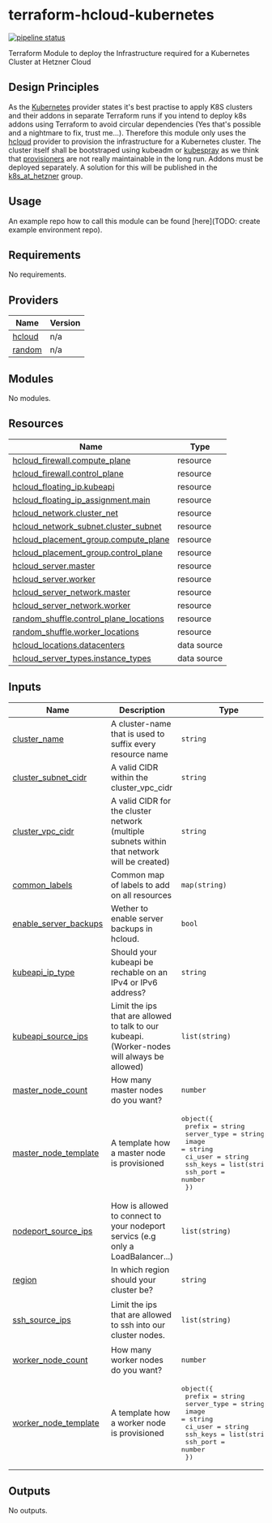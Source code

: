 # terraform-hcloud-kubernetes

[![pipeline status](https://code.immerda.ch/k8s_at_hetzner/terraform-hcloud-kubernetes/badges/develop/pipeline.svg)](https://code.immerda.ch/k8s_at_hetzner/terraform-hcloud-kubernetes/-/commits/develop) 

Terraform Module to deploy the Infrastructure required for a Kubernetes Cluster at Hetzner Cloud

## Design Principles

As the [Kubernetes](https://registry.terraform.io/providers/hashicorp/kubernetes/latest/docs#stacking-with-managed-kubernetes-cluster-resources) provider states it's best practise to apply K8S clusters and their addons in separate Terraform runs if you intend to deploy k8s addons using Terraform to avoid circular dependencies (Yes that's possible and a nightmare to fix, trust me...). Therefore this module only uses the [hcloud](https://registry.terraform.io/providers/hetznercloud/hcloud/latest) provider to provision the infrastructure for a Kubernetes cluster. The cluster itself shall be bootstraped using kubeadm or [kubespray](https://github.com/kubernetes-sigs/kubespray) as we think that [provisioners](https://www.terraform.io/language/resources/provisioners/syntax) are not really maintainable in the long run. Addons must be deployed separately. A solution for this will be published in the [k8s_at_hetzner](https://code.immerda.ch/k8s_at_hetzner) group.  

## Usage

An example repo how to call this module can be found [here](TODO: create example environment repo).

<!-- BEGIN_TF_DOCS -->
## Requirements

No requirements.

## Providers

| Name | Version |
|------|---------|
| <a name="provider_hcloud"></a> [hcloud](#provider\_hcloud) | n/a |
| <a name="provider_random"></a> [random](#provider\_random) | n/a |

## Modules

No modules.

## Resources

| Name | Type |
|------|------|
| [hcloud_firewall.compute_plane](https://registry.terraform.io/providers/hetznercloud/hcloud/latest/docs/resources/firewall) | resource |
| [hcloud_firewall.control_plane](https://registry.terraform.io/providers/hetznercloud/hcloud/latest/docs/resources/firewall) | resource |
| [hcloud_floating_ip.kubeapi](https://registry.terraform.io/providers/hetznercloud/hcloud/latest/docs/resources/floating_ip) | resource |
| [hcloud_floating_ip_assignment.main](https://registry.terraform.io/providers/hetznercloud/hcloud/latest/docs/resources/floating_ip_assignment) | resource |
| [hcloud_network.cluster_net](https://registry.terraform.io/providers/hetznercloud/hcloud/latest/docs/resources/network) | resource |
| [hcloud_network_subnet.cluster_subnet](https://registry.terraform.io/providers/hetznercloud/hcloud/latest/docs/resources/network_subnet) | resource |
| [hcloud_placement_group.compute_plane](https://registry.terraform.io/providers/hetznercloud/hcloud/latest/docs/resources/placement_group) | resource |
| [hcloud_placement_group.control_plane](https://registry.terraform.io/providers/hetznercloud/hcloud/latest/docs/resources/placement_group) | resource |
| [hcloud_server.master](https://registry.terraform.io/providers/hetznercloud/hcloud/latest/docs/resources/server) | resource |
| [hcloud_server.worker](https://registry.terraform.io/providers/hetznercloud/hcloud/latest/docs/resources/server) | resource |
| [hcloud_server_network.master](https://registry.terraform.io/providers/hetznercloud/hcloud/latest/docs/resources/server_network) | resource |
| [hcloud_server_network.worker](https://registry.terraform.io/providers/hetznercloud/hcloud/latest/docs/resources/server_network) | resource |
| [random_shuffle.control_plane_locations](https://registry.terraform.io/providers/hashicorp/random/latest/docs/resources/shuffle) | resource |
| [random_shuffle.worker_locations](https://registry.terraform.io/providers/hashicorp/random/latest/docs/resources/shuffle) | resource |
| [hcloud_locations.datacenters](https://registry.terraform.io/providers/hetznercloud/hcloud/latest/docs/data-sources/locations) | data source |
| [hcloud_server_types.instance_types](https://registry.terraform.io/providers/hetznercloud/hcloud/latest/docs/data-sources/server_types) | data source |

## Inputs

| Name | Description | Type | Default | Required |
|------|-------------|------|---------|:--------:|
| <a name="input_cluster_name"></a> [cluster\_name](#input\_cluster\_name) | A cluster-name that is used to suffix every resource name | `string` | n/a | yes |
| <a name="input_cluster_subnet_cidr"></a> [cluster\_subnet\_cidr](#input\_cluster\_subnet\_cidr) | A valid CIDR within the cluster\_vpc\_cidr | `string` | `"10.123.1.0/24"` | no |
| <a name="input_cluster_vpc_cidr"></a> [cluster\_vpc\_cidr](#input\_cluster\_vpc\_cidr) | A valid CIDR for the cluster network (multiple subnets within that network will be created) | `string` | `"10.123.0.0/16"` | no |
| <a name="input_common_labels"></a> [common\_labels](#input\_common\_labels) | Common map of labels to add on all resources | `map(string)` | `{}` | no |
| <a name="input_enable_server_backups"></a> [enable\_server\_backups](#input\_enable\_server\_backups) | Wether to enable server backups in hcloud. | `bool` | `false` | no |
| <a name="input_kubeapi_ip_type"></a> [kubeapi\_ip\_type](#input\_kubeapi\_ip\_type) | Should your kubeapi be rechable on an IPv4 or IPv6 address? | `string` | `"ipv6"` | no |
| <a name="input_kubeapi_source_ips"></a> [kubeapi\_source\_ips](#input\_kubeapi\_source\_ips) | Limit the ips that are allowed to talk to our kubeapi. (Worker-nodes will always be allowed) | `list(string)` | <pre>[<br>  "0.0.0.0/0",<br>  "::/0"<br>]</pre> | no |
| <a name="input_master_node_count"></a> [master\_node\_count](#input\_master\_node\_count) | How many master nodes do you want? | `number` | `3` | no |
| <a name="input_master_node_template"></a> [master\_node\_template](#input\_master\_node\_template) | A template how a master node is provisioned | <pre>object({<br>    prefix      = string<br>    server_type = string<br>    image       = string<br>    ci_user     = string<br>    ssh_keys    = list(string)<br>    ssh_port    = number<br>  })</pre> | n/a | yes |
| <a name="input_nodeport_source_ips"></a> [nodeport\_source\_ips](#input\_nodeport\_source\_ips) | How is allowed to connect to your nodeport servics (e.g only a LoadBalancer...) | `list(string)` | <pre>[<br>  "0.0.0.0/0",<br>  "::/0"<br>]</pre> | no |
| <a name="input_region"></a> [region](#input\_region) | In which region should your cluster be? | `string` | n/a | yes |
| <a name="input_ssh_source_ips"></a> [ssh\_source\_ips](#input\_ssh\_source\_ips) | Limit the ips that are allowed to ssh into our cluster nodes. | `list(string)` | <pre>[<br>  "0.0.0.0/0",<br>  "::/0"<br>]</pre> | no |
| <a name="input_worker_node_count"></a> [worker\_node\_count](#input\_worker\_node\_count) | How many worker nodes do you want? | `number` | `3` | no |
| <a name="input_worker_node_template"></a> [worker\_node\_template](#input\_worker\_node\_template) | A template how a worker node is provisioned | <pre>object({<br>    prefix      = string<br>    server_type = string<br>    image       = string<br>    ci_user     = string<br>    ssh_keys    = list(string)<br>    ssh_port    = number<br>  })</pre> | n/a | yes |

## Outputs

No outputs.
<!-- END_TF_DOCS -->